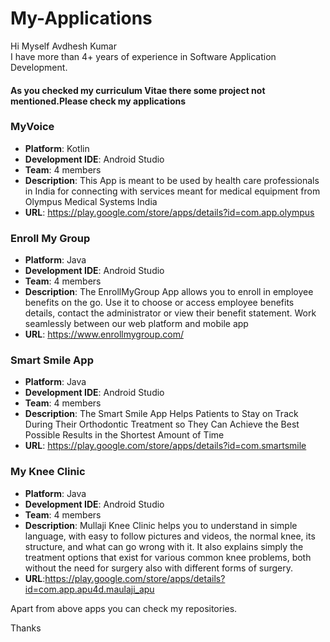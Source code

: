 # My-Applications

Hi Myself Avdhesh Kumar<br>I have more than 4+ years of experience in Software Application Development.

#### As you checked my curriculum Vitae there some project not mentioned.Please check my applications 
 

 ### MyVoice
 * **Platform**: Kotlin 
 * **Development IDE**: Android Studio 
 * **Team**: 4 members
 * **Description**: This App is meant to be used by health care professionals in India for connecting with services meant for medical equipment from Olympus Medical Systems India
 * **URL**: https://play.google.com/store/apps/details?id=com.app.olympus
 
  ### Enroll My Group
 * **Platform**: Java 
 * **Development IDE**: Android Studio 
 * **Team**: 4 members
 * **Description**: The EnrollMyGroup App allows you to enroll in employee benefits on the go. Use it to choose or access employee benefits details, contact the administrator or view their benefit statement. Work seamlessly between our web platform and mobile app
 * **URL**: https://www.enrollmygroup.com/
 
  ### Smart Smile App
 * **Platform**: Java 
 * **Development IDE**: Android Studio 
 * **Team**: 4 members
 * **Description**:    The Smart Smile App Helps Patients to Stay on Track During Their Orthodontic Treatment so They Can Achieve the Best Possible Results in the Shortest Amount of Time
 * **URL**: https://play.google.com/store/apps/details?id=com.smartsmile
 
  ### My Knee Clinic
 * **Platform**: Java 
 * **Development IDE**: Android Studio 
 * **Team**: 4 members
 * **Description**: Mullaji Knee Clinic helps you to understand in simple language, with easy to follow pictures and videos, the normal knee, its structure, and what can go wrong with it. It also explains simply the treatment options that exist for various common knee problems, both without the need for surgery also with different forms of surgery.
 * **URL**:https://play.google.com/store/apps/details?id=com.app.apu4d.maulaji_apu
 
 
 Apart from above apps you can check my repositories.
 
 Thanks
 
 
 
 
 
 
 
 
